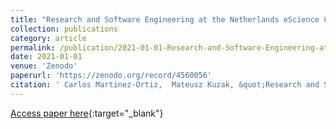 ```yaml
---
title: "Research and Software Engineering at the Netherlands eScience Center &amp;amp; Research Software Best Practices, building expertise and knowledge sharing"
collection: publications
category: article
permalink: /publication/2021-01-01-Research-and-Software-Engineering-at-the-Netherlands-eScience-Center-amp-Research-Software-Best-Practices-building-expertise-and-knowledge-sharing
date: 2021-01-01
venue: 'Zenodo'
paperurl: 'https://zenodo.org/record/4560056'
citation: ' Carlos Martinez-Ortiz,  Mateusz Kuzak, &quot;Research and Software Engineering at the Netherlands eScience Center &amp;amp;amp; Research Software Best Practices, building expertise and knowledge sharing.&quot; Zenodo, 2021.'
---
```

[Access paper here](https://zenodo.org/record/4560056){:target="_blank"}
